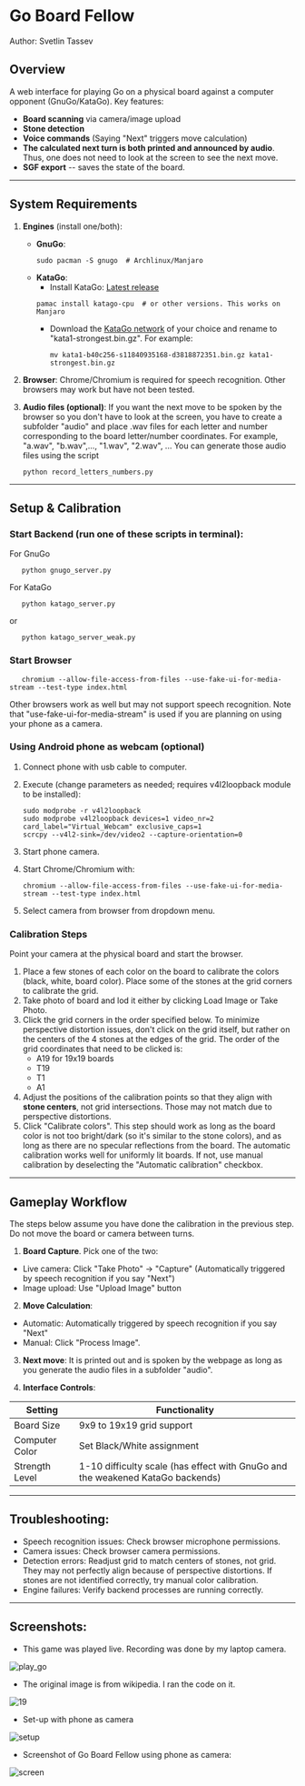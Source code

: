 # Go Board Fellow 
Author: Svetlin Tassev

## Overview  
A web interface for playing Go on a physical board against a computer opponent (GnuGo/KataGo). Key features:  
- **Board scanning** via camera/image upload  
- **Stone detection**
- **Voice commands** (Saying "Next" triggers move calculation)
- **The calculated next turn is both printed and announced by audio**. Thus, one does not need to look at the screen to see the next move. 
- **SGF export** -- saves the state of the board.


---

## System Requirements  

1. **Engines** (install one/both):  
   - **GnuGo**:  
     ```
     sudo pacman -S gnugo  # Archlinux/Manjaro
     ```
   - **KataGo**:  
     - Install KataGo: [Latest release](https://github.com/lightvector/KataGo/releases)
     ```
     pamac install katago-cpu  # or other versions. This works on Manjaro
     ```
     - Download the [KataGo network](https://katagotraining.org/) of your choice and rename to "kata1-strongest.bin.gz". For example:
       ```
       mv kata1-b40c256-s11840935168-d3818872351.bin.gz kata1-strongest.bin.gz
       ```

2. **Browser**: Chrome/Chromium is required for speech recognition. Other browsers may work but have not been tested.

3. **Audio files (optional)**: If you want the next move to be spoken by the browser so you don't have to look at the screen, you have to create a subfolder "audio" and place .wav files for each letter and number corresponding to the board letter/number coordinates. For example, "a.wav", "b.wav",..., "1.wav", "2.wav", ... You can generate those audio files using the script
    ```
    python record_letters_numbers.py
    ```
    
---

## Setup & Calibration  

### **Start Backend** (run one of these scripts in terminal):
For GnuGo

       python gnugo_server.py

    
For KataGo

       python katago_server.py

or 

       python katago_server_weak.py

### **Start Browser**

       chromium --allow-file-access-from-files --use-fake-ui-for-media-stream --test-type index.html
   
Other browsers work as well but may not support speech recognition. Note that "use-fake-ui-for-media-stream" is used if you are planning on using your phone as a camera.

### **Using Android phone as webcam (optional)**

1. Connect phone with usb cable to computer.
2. Execute (change parameters as needed; requires v4l2loopback module to be installed):

       sudo modprobe -r v4l2loopback
       sudo modprobe v4l2loopback devices=1 video_nr=2 card_label="Virtual_Webcam" exclusive_caps=1
       scrcpy --v4l2-sink=/dev/video2 --capture-orientation=0

3. Start phone camera.
4. Start Chrome/Chromium with:

       chromium --allow-file-access-from-files --use-fake-ui-for-media-stream --test-type index.html
       
5. Select camera from browser from dropdown menu.

### **Calibration Steps** 

Point your camera at the physical board and start the browser.

1. Place a few stones of each color on the board to calibrate the colors (black, white, board color). Place some of the stones at the grid corners to calibrate the grid.
2. Take photo of board and lod it either by clicking Load Image or Take Photo.
3. Click the grid corners in the order specified below. To minimize perspective distortion issues, don't click on the grid itself, but rather on the centers of the 4 stones at the edges of the grid. The order of the grid coordinates that need to be clicked is:
   - A19 for 19x19 boards
   - T19
   - T1
   - A1
4. Adjust the positions of the calibration points so that they align with **stone centers**, not grid intersections. Those may not match due to perspective distortions.
5. Click "Calibrate colors". This step should work as long as the board color is not too bright/dark (so it's similar to the stone colors), and as long as there are no specular reflections from the board. The automatic calibration works well for uniformly lit boards. If not, use manual calibration by deselecting the "Automatic calibration" checkbox.

---

## Gameplay Workflow  

The steps below assume you have done the calibration in the previous step. Do not move the board or camera between turns.

1. **Board Capture**. Pick one of the two:  
- Live camera: Click "Take Photo" → "Capture" (Automatically triggered by speech recognition if you say "Next")
- Image upload: Use "Upload Image" button  

2. **Move Calculation**:  
- Automatic: Automatically triggered by speech recognition if you say "Next"
- Manual: Click "Process Image".

3. **Next move**: It is printed out and is spoken by the webpage as long as you generate the audio files in a subfolder "audio".

3. **Interface Controls**:  

| Setting          | Functionality                         |
|------------------|---------------------------------------|
| Board Size       | 9x9 to 19x19 grid support             |
| Computer Color   | Set Black/White assignment            |
| Strength Level   | 1-10 difficulty scale (has effect with GnuGo and the weakened KataGo backends)          |

---

##  **Troubleshooting**:  
- Speech recognition issues: Check browser microphone permissions.
- Camera issues: Check browser camera permissions.
- Detection errors: Readjust grid to match centers of stones, not grid. They may not perfectly align because of perspective distortions. If stones are not identified correctly, try manual color calibration.
- Engine failures: Verify backend processes are running correctly.


---
## Screenshots:
 - This game was played live. Recording was done by my laptop camera.

![play_go](https://github.com/user-attachments/assets/9d6f1953-e20d-4cfe-b55e-a26713be790f)

 - The original image is from wikipedia. I ran the code on it.
  
![19](https://github.com/user-attachments/assets/91bd0fa7-7a43-476a-94d6-d2163b261d1a)

 - Set-up with phone as camera
  
![setup](https://github.com/user-attachments/assets/5aabd32f-e8f7-4c66-ae46-687b9265ca47)

 - Screenshot of Go Board Fellow using phone as camera:

![screen](https://github.com/user-attachments/assets/bc3c8952-afea-46d2-88fb-851a9ce70899)

